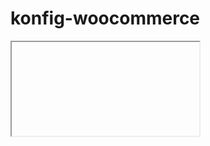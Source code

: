 # konfig-woocommerce


<iframe   data-src="https://viewer.konfig.io/5e6fd9ac6814d8001704b87e" class="configurator lazyload" src="data:image/gif;base64,R0lGODlhAQABAAAAACH5BAEKAAEALAAAAAABAAEAAAICTAEAOw=="></iframe>